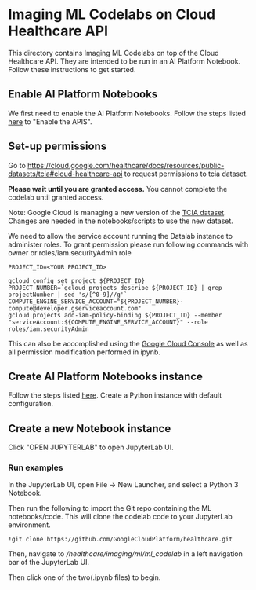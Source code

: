 # Imaging ML Codelabs on Cloud Healthcare API

This directory contains Imaging ML Codelabs on top of the Cloud Healthcare API. They are intended to be run in an AI Platform Notebook. Follow these instructions to get started.

## Enable AI Platform Notebooks

We first need to enable the AI Platform Notebooks. Follow the steps listed [here](https://cloud.google.com/ai-platform/notebooks/docs/before-you-begin) to "Enable the APIS".

## Set-up permissions

Go to https://cloud.google.com/healthcare/docs/resources/public-datasets/tcia#cloud-healthcare-api to request permissions to tcia dataset.

**Please wait until you are granted access.** You cannot complete the codelab until granted access.

Note: Google Cloud is managing a new version of the [TCIA dataset](https://cloud.google.com/healthcare-api/docs/resources/public-datasets/idc). Changes are needed in the notebooks/scripts to use the new dataset.

We need to allow the service account running the Datalab instance to administer roles.
To grant permission please run following commands with owner or roles/iam.securityAdmin role

```shell
PROJECT_ID=<YOUR PROJECT_ID>

gcloud config set project ${PROJECT_ID}
PROJECT_NUMBER=`gcloud projects describe ${PROJECT_ID} | grep projectNumber | sed 's/[^0-9]//g'`
COMPUTE_ENGINE_SERVICE_ACCOUNT="${PROJECT_NUMBER}-compute@developer.gserviceaccount.com"
gcloud projects add-iam-policy-binding ${PROJECT_ID} --member "serviceAccount:${COMPUTE_ENGINE_SERVICE_ACCOUNT}" --role roles/iam.securityAdmin
```

This can also be accomplished using the [Google Cloud Console](https://console.cloud.google.com/iam-admin/iam?project=) as well as all permission modification performed in ipynb.
## Create AI Platform Notebooks instance

Follow the steps listed [here](https://cloud.google.com/ai-platform/notebooks/docs/create-new). Create a Python instance with default configuration.

## Create a new Notebook instance


Click "OPEN JUPYTERLAB" to open JupyterLab UI.

### Run examples

In the JupyterLab UI, open File -> New Launcher, and select a Python 3 Notebook.

Then run the following to import the Git repo containing the ML notebooks/code. This will clone the codelab code to your JupyterLab environment.

```ipython
!git clone https://github.com/GoogleCloudPlatform/healthcare.git
```

Then, navigate to */healthcare/imaging/ml/ml_codelab* in a left navigation bar of the JupyterLab UI.

Then click one of the two(.ipynb files) to begin.
